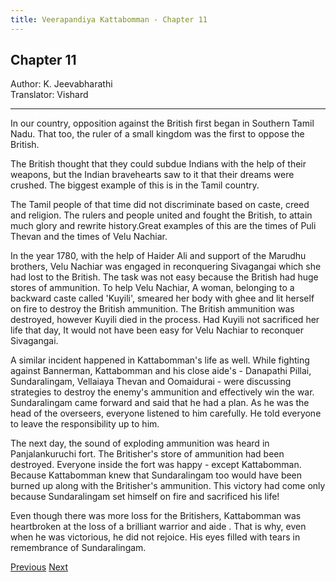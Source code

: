 ```yaml
---
title: Veerapandiya Kattabomman - Chapter 11
---
```


## Chapter 11
Author: K. Jeevabharathi  
Translator: Vishard

---

In our country, opposition against the British first began in Southern Tamil Nadu. That too, the ruler of a small kingdom was the first to oppose the British. 

The British thought that they could subdue Indians with the help of their weapons, but the Indian bravehearts saw to it that their dreams were crushed. The biggest example of this is in the Tamil country.

The Tamil people of that time did not discriminate based on caste, creed and religion. The rulers and people united and fought the British, to attain much glory and rewrite history.Great examples of this are the  times of Puli Thevan and the times of Velu Nachiar.

In the year 1780, with the help of Haider Ali and support of the Marudhu brothers, Velu Nachiar was engaged in reconquering Sivagangai which she had lost to the British. The task was not easy because the British had huge stores of ammunition. To help Velu Nachiar, A woman, belonging to a backward caste called 'Kuyili', smeared her body with ghee and lit herself on fire to destroy the British ammunition. The British ammunition was destroyed, however Kuyili died in the process. Had Kuyili not sacrificed her life that day, It would not have been easy for Velu Nachiar to reconquer Sivagangai.

A similar incident happened in Kattabomman's life as well. While fighting against Bannerman, Kattabomman and his close aide's - Danapathi Pillai, Sundaralingam, Vellaiaya Thevan and Oomaidurai - were discussing strategies to destroy the enemy's ammunition and effectively win the war. Sundaralingam came forward and said that he had a plan. As he was the head of the overseers, everyone listened to him carefully. He told everyone to leave the responsibility up to him.

The next day, the sound of exploding ammunition was heard in Panjalankuruchi fort. The Britisher's store of ammunition had been destroyed. Everyone inside the fort was happy - except Kattabomman. Because Kattabomman knew that Sundaralingam too would have been burned up along with the Britisher's ammunition. This victory had come only because Sundaralingam set himself on fire and sacrificed his life!

Even though there was more loss for the Britishers, Kattabomman was heartbroken at the loss of a brilliant warrior and aide . That is why, even when he was victorious, he did not rejoice. His eyes filled with tears in remembrance of Sundaralingam.

<span class="next">[Previous](./chapter-10.md)</span>
<span class="next">[Next](./chapter-12.md)</span>